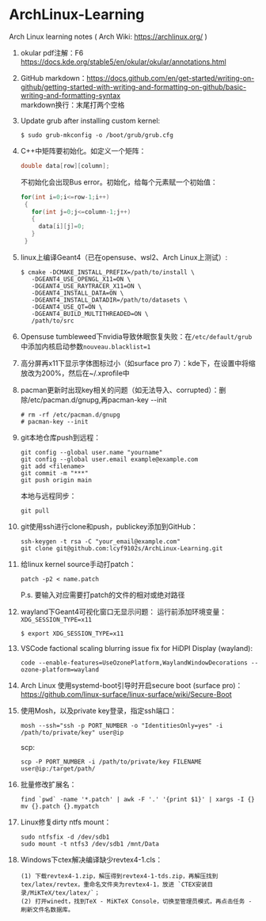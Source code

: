 # ArchLinux-Learning
Arch Linux learning notes ( Arch Wiki: https://archlinux.org/ )

1. okular pdf注解：F6 https://docs.kde.org/stable5/en/okular/okular/annotations.html

2. GitHub markdown：https://docs.github.com/en/get-started/writing-on-github/getting-started-with-writing-and-formatting-on-github/basic-writing-and-formatting-syntax  
   markdown换行：末尾打两个空格

3. Update grub after installing custom kernel:
   ```
   $ sudo grub-mkconfig -o /boot/grub/grub.cfg
   ```

4. C++中矩阵要初始化。如定义一个矩阵：
   ```c++
   double data[row][column];
   ```
   不初始化会出现Bus error。初始化，给每个元素赋一个初始值：
   ```c++
   for(int i=0;i<=row-1;i++)
    {
      for(int j=0;j<=column-1;j++)
      {
        data[i][j]=0;
      }
    }
   ```

5. linux上编译Geant4（已在opensuse、wsl2、Arch Linux上测试）:
   ```
   $ cmake -DCMAKE_INSTALL_PREFIX=/path/to/install \
      -DGEANT4_USE_OPENGL_X11=ON \
      -DGEANT4_USE_RAYTRACER_X11=ON \
      -DGEANT4_INSTALL_DATA=ON \
      -DGEANT4_INSTALL_DATADIR=/path/to/datasets \
      -DGEANT4_USE_QT=ON \
      -DGEANT4_BUILD_MULTITHREADED=ON \
      /path/to/src
   ```

6. Opensuse tumbleweed下nvidia导致休眠恢复失败：在`/etc/default/grub`中添加内核启动参数`nouveau.blacklist=1`

7. 高分屏再x11下显示字体图标过小（如surface pro 7）：kde下，在设置中将缩放改为200%，然后在~/.xprofile中

8. pacman更新时出现key相关的问题（如无法导入、corrupted）：删除/etc/pacman.d/gnupg,再pacman-key --init
   ```
   # rm -rf /etc/pacman.d/gnupg
   # pacman-key --init
   ```

9. git本地仓库push到远程：
   ```
   git config --global user.name "yourname"
   git config --global user.email example@example.com
   git add <filename>
   git commit -m "***"
   git push origin main
   ```
   本地与远程同步：
   ```
   git pull
   ```

10. git使用ssh进行clone和push，publickey添加到GitHub：
    ```
    ssh-keygen -t rsa -C "your_email@example.com"
    git clone git@github.com:lcyf9102s/ArchLinux-Learning.git
    ```

11. 给linux kernel source手动打patch：
    ```
    patch -p2 < name.patch
    ```
    P.s. 要输入对应需要打patch的文件的相对或绝对路径
12. wayland下Geant4可视化窗口无显示问题：
    运行前添加环境变量：`XDG_SESSION_TYPE=x11`
    ```
    $ export XDG_SESSION_TYPE=x11
    ```
13. VSCode factional scaling blurring issue fix for HiDPI Display (wayland):
    ```
    code --enable-features=UseOzonePlatform,WaylandWindowDecorations --ozone-platform=wayland
    ```
14. Arch Linux 使用systemd-boot引导时开启secure boot (surface pro)：https://github.com/linux-surface/linux-surface/wiki/Secure-Boot

15. 使用Mosh，以及private key登录，指定ssh端口：
    ```
    mosh --ssh="ssh -p PORT_NUMBER -o "IdentitiesOnly=yes" -i /path/to/private/key" user@ip
    ```
    scp:
    ```
    scp -P PORT_NUMBER -i /path/to/private/key FILENAME user@ip:/target/path/
    ```
16. 批量修改扩展名：
    ```
    find `pwd` -name '*.patch' | awk -F '.' '{print $1}' | xargs -I {} mv {}.patch {}.mypatch
    ```   
17. Linux修复dirty ntfs mount：
    ```
    sudo ntfsfix -d /dev/sdb1
    sudo mount -t ntfs3 /dev/sdb1 /mnt/Data
    ```
18. Windows下ctex解决编译缺少revtex4-1.cls：
    ```
    (1) 下载revtex4-1.zip，解压得到revtex4-1-tds.zip，再解压找到tex/latex/revtex，重命名文件夹为revtex4-1，放进 `CTEX安装目录/MiKTeX/tex/latex/`；
    (2) 打开winedt，找到TeX - MiKTeX Console，切换至管理员模式，再点击任务 - 刷新文件名数据库。
    ```
